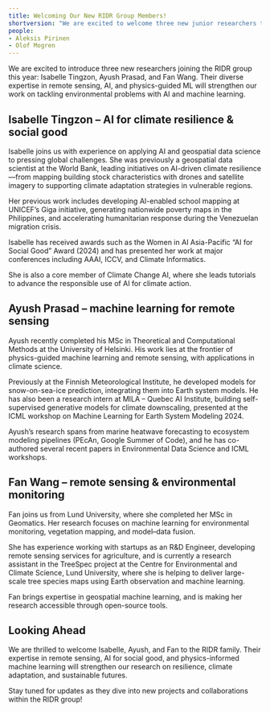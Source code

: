 ```yaml
---
title: Welcoming Our New RIDR Group Members!
shortversion: "We are excited to welcome three new junior researchers to the RIDR group: Isabelle Tingzon, Ayush Prasad, and Fan Wang. Isabelle has extensive experience applying AI and geospatial data for climate resilience and social good, Ayush specializes in data-driven climate science, from sea-ice prediction to environmental forecasting, and Fan brings expertise in remote sensing and machine learning for vegetation and forest monitoring. Together, they will help strengthen RIDR’s work at the intersection of AI, remote sensing, and climate adaptation."
people:
- Aleksis Pirinen
- Olof Mogren
---
```


We are excited to introduce three new researchers joining the RIDR group this year: Isabelle Tingzon, Ayush Prasad, and Fan Wang. Their diverse expertise in remote sensing, AI, and physics-guided ML will strengthen our work on tackling environmental problems with AI and machine learning.

## Isabelle Tingzon – AI for climate resilience & social good

Isabelle joins us with experience on applying AI and geospatial data science to pressing global challenges. She was previously a geospatial data scientist at the World Bank, leading initiatives on AI-driven climate resilience—from mapping building stock characteristics with drones and satellite imagery to supporting climate adaptation strategies in vulnerable regions.

Her previous work includes developing AI-enabled school mapping at UNICEF’s Giga initiative, generating nationwide poverty maps in the Philippines, and accelerating humanitarian response during the Venezuelan migration crisis.

Isabelle has received awards such as the Women in AI Asia-Pacific “AI for Social Good” Award (2024) and has presented her work at major conferences including AAAI, ICCV, and Climate Informatics.

She is also a core member of Climate Change AI, where she leads tutorials to advance the responsible use of AI for climate action.

## Ayush Prasad – machine learning for remote sensing

Ayush recently completed his MSc in Theoretical and Computational Methods at the University of Helsinki. His work lies at the frontier of physics-guided machine learning and remote sensing, with applications in climate science.

Previously at the Finnish Meteorological Institute, he developed models for snow-on-sea-ice prediction, integrating them into Earth system models. He has also been a research intern at MILA – Quebec AI Institute, building self-supervised generative models for climate downscaling, presented at the ICML workshop on Machine Learning for Earth System Modeling 2024.

Ayush’s research spans from marine heatwave forecasting to ecosystem modeling pipelines (PEcAn, Google Summer of Code), and he has co-authored several recent papers in Environmental Data Science and ICML workshops.

## Fan Wang – remote sensing & environmental monitoring

Fan joins us from Lund University, where she completed her MSc in Geomatics. Her research focuses on machine learning for environmental monitoring, vegetation mapping, and model–data fusion.

She has experience working with startups as an R&D Engineer, developing remote sensing services for agriculture, and is currently a research assistant in the TreeSpec project at the Centre for Environmental and Climate Science, Lund University, where she is helping to deliver large-scale tree species maps using Earth observation and machine learning.

Fan brings expertise in geospatial machine learning, and is making her research accessible through open-source tools.

## Looking Ahead

We are thrilled to welcome Isabelle, Ayush, and Fan to the RIDR family. Their expertise in remote sensing, AI for social good, and physics-informed machine learning will strengthen our research on resilience, climate adaptation, and sustainable futures.

Stay tuned for updates as they dive into new projects and collaborations within the RIDR group!
